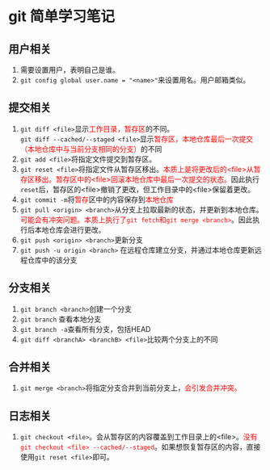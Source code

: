 # git 简单学习笔记

## 用户相关
1. 需要设置用户，表明自己是谁。
2. `git config global user.name = "<name>"`来设置用名。用户邮箱类似。
 
 
## 提交相关
1. `git diff <file>`显示<font color = "red">工作目录，暂存区</font>的不同。
<br>`git diff --cached/--staged <file>`显示<font color = "red">暂存区，本地仓库最后一次提交（本地仓库中与当前分支相同的分支）</font>的不同
2. `git add <file>`将指定文件提交到暂存区。
3. `git reset <file>`将指定文件从暂存区移出。<font color = "red">本质上是将更改后的&lt;file&gt;从暂存区移出。暂存区中的&lt;file&gt;回滚本地仓库中最后一次提交的状态。</font>因此执行`reset`后，暂存区的&lt;file&gt;撤销了更改，但工作目录中的&lt;file&gt;保留着更改。
4. `git commit -m`将<font color = "red">暂存</font>区中的内容保存到<font color = "red">本地仓库</font>
5. `git pull <origin> <branch>`从分支上拉取最新的状态，并更新到本地仓库。<font color = "red">可能会有冲突问题。本质上执行了`git fetch`和`git merge <branch>`</font>。因此执行后本地仓库会进行更改。
6. `git push <origin> <branch>`更新分支
7. `git push -u origin <branch>` 在远程仓库建立分支，并通过本地仓库更新远程仓库中的该分支

## 分支相关
1. `git branch <branch>`创建一个分支
2. `git branch` 查看本地分支
3. `git branch -a`查看所有分支，包括HEAD
4. `git diff <branchA> <branchB> <file>`比较两个分支上的不同

## 合并相关  
1. `git merge <branch>`将指定分支合并到当前分支上，<font color = "red">会引发合并冲突。</font>


## 日志相关
1. `git checkout <file>`。会从暂存区的内容覆盖到工作目录上的&lt;file&gt;。<font color = "red">没有`git checkout <file> --cached/--staged`</font>。如果想恢复暂存区的内容，直接使用`git reset <file>`即可。